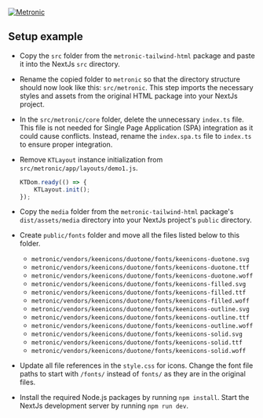 <p>
	<a href="https://keenthemes.com/metronic">
		<img src="https://keenthemes.com/static/metronic/tailwind/docs/dist/assets/media/app/default-logo.svg" alt="Metronic"/>
	</a>
</p>

## Setup example

- Copy the `src` folder from the `metronic-tailwind-html` package and paste it into the NextJs `src` directory.


- Rename the copied folder to `metronic` so that the directory structure should now look like this: `src/metronic`. This step imports the necessary styles and assets from the original HTML package into your NextJs project.


- In the `src/metronic/core` folder, delete the unnecessary `index.ts` file. This file is not needed for Single Page Application (SPA) integration as it could cause conflicts. Instead, rename the `index.spa.ts` file to `index.ts` to ensure proper integration.


- Remove `KTLayout` instance initialization from `src/metronic/app/layouts/demo1.js`.
    ```javascript
    KTDom.ready(() => {
        KTLayout.init();
    });
    ```

- Copy the `media` folder from the `metronic-tailwind-html` package's `dist/assets/media` directory into your NextJs project's `public` directory.


- Create `public/fonts` folder and move all the files listed below to this folder.
  - `metronic/vendors/keenicons/duotone/fonts/keenicons-duotone.svg`
  - `metronic/vendors/keenicons/duotone/fonts/keenicons-duotone.ttf`
  - `metronic/vendors/keenicons/duotone/fonts/keenicons-duotone.woff`
  - `metronic/vendors/keenicons/duotone/fonts/keenicons-filled.svg`
  - `metronic/vendors/keenicons/duotone/fonts/keenicons-filled.ttf`
  - `metronic/vendors/keenicons/duotone/fonts/keenicons-filled.woff`
  - `metronic/vendors/keenicons/duotone/fonts/keenicons-outline.svg`
  - `metronic/vendors/keenicons/duotone/fonts/keenicons-outline.ttf`
  - `metronic/vendors/keenicons/duotone/fonts/keenicons-outline.woff`
  - `metronic/vendors/keenicons/duotone/fonts/keenicons-solid.svg`
  - `metronic/vendors/keenicons/duotone/fonts/keenicons-solid.ttf`
  - `metronic/vendors/keenicons/duotone/fonts/keenicons-solid.woff`


- Update all file references in the `style.css` for icons. Change the font file paths to start with `/fonts/` instead of `fonts/` as they are in the original files.


- Install the required Node.js packages by running `npm install`. Start the NextJs development server by running `npm run dev`.
